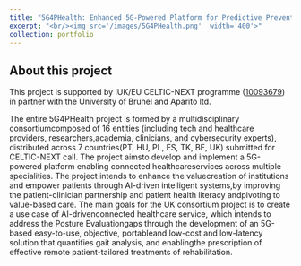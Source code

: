 ```yaml
---
title: "5G4PHealth: Enhanced 5G-Powered Platform for Predictive Preventive Personalized and Participatory Healthcare (10093679)"
excerpt: "<br/><img src='/images/5G4PHealth.png'  width='400'>"
collection: portfolio
---
```


## About this project
This project is supported by IUK/EU CELTIC-NEXT programme ([10093679](https://www.celticnext.eu/project-5g4phealth/))  in partner with the University of Brunel and Aparito ltd.

The entire 5G4PHealth project is formed by a multidisciplinary consortiumcomposed of 16 entities (including tech and healthcare providers, researchers,academia, clinicians, and cybersecurity experts), distributed across 7 countries(PT, HU, PL, ES, TK, BE, UK) submitted for CELTIC-NEXT call. The project aimsto develop and implement a 5G-powered platform enabling connected healthcareservices across multiple specialities. The project intends to enhance the valuecreation of institutions and empower patients through AI-driven intelligent systems,by improving the patient-clinician partnership and patient health literacy andpivoting to value-based care.
The main goals for the UK consortium project is to create a use case of AI-drivenconnected healthcare service, which intends to address the Posture Evaluationgaps through the development of an 5G-based easy-to-use, objective, portableand low-cost and low-latency solution that quantifies gait analysis, and enablingthe prescription of effective remote patient-tailored treatments of rehabilitation.

<!-- ## News
- 09/2022: the grant application has been accepted by the EPSRC New Horizon scheme. -->